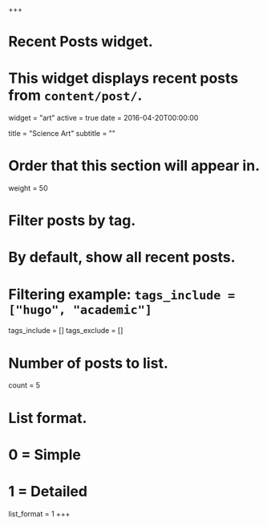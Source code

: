 +++
# Recent Posts widget.
# This widget displays recent posts from `content/post/`.
widget = "art"
active = true
date = 2016-04-20T00:00:00

title = "Science Art"
subtitle = ""

# Order that this section will appear in.
weight = 50

# Filter posts by tag.
#  By default, show all recent posts.
#  Filtering example: `tags_include = ["hugo", "academic"]`
tags_include = []
tags_exclude = []

# Number of posts to list.
count = 5

# List format.
#   0 = Simple
#   1 = Detailed
list_format = 1
+++

